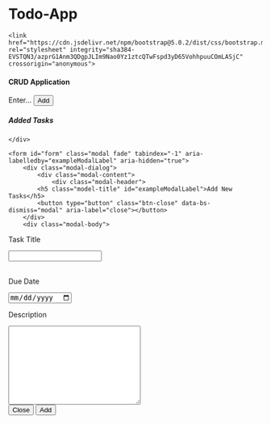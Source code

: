 # Todo-App
<!DOCTYPE html>
<html lang="en">
<head>
    <meta charset="UTF-8">
    <meta http-equiv="X-UA-Compatible" content="IE=edge">
    <meta name="viewport" content="width=device-width, initial-scale=1.0">
    <title>CRUD Application Using JavaScript</title>
    <link rel="stylesheet" href="todo.css">

    <link href="https://cdn.jsdelivr.net/npm/bootstrap@5.0.2/dist/css/bootstrap.min.css" rel="stylesheet" integrity="sha384-EVSTQN3/azprG1Anm3QDgpJLIm9Nao0Yz1ztcQTwFspd3yD65VohhpuuCOmLASjC" crossorigin="anonymous">
<script src="https://cdn.jsdelivr.net/npm/bootstrap@5.0.2/dist/js/bootstrap.bundle.min.js" integrity="sha384-MrcW6ZMFYlzcLA8Nl+NtUVF0sA7MsXsP1UyJoMp4YLEuNSfAP+JcXn/tWtIaxVXM" crossorigin="anonymous"></script>
<link rel="stylesheet" href="https://cdnjs.cloudflare.com/ajax/libs/font-awesome/5.15.4/css/all.min.css" />

</head>

<body>
    <div class="App">
        <h4>CRUD Application</h4>
        <div id="addNew" data-bs-toggle="modal" data-bs-target="#form">
            <span>Enter...</span>
            <button id="btn-add">Add</button>
        </div>
            <!--Task Section-->
            <div class="ad-task">
            <h5>Added Tasks</h5>
            <div id="tasks"></div>

    </div>

    <form id="form" class="modal fade" tabindex="-1" aria-labelledby="exampleModalLabel" aria-hidden="true">
        <div class="modal-dialog">
            <div class="modal-content">
                <div class="modal-header">
            <h5 class="model-title" id="exampleModalLabel">Add New Tasks</h5>
            <button type="button" class="btn-close" data-bs-dismiss="modal" aria-label="close"></button>
        </div>
        <div class="modal-body">
<p>Task Title</p>
<input type="text" class="form-control" name="" id="textInput"/>
<div id="message"></div>
<br/>
<p>Due Date</p>
<input type="date" class="form-control" name="" id="dateInput"/>
<br/>
<p>Description</p>
<textarea name="des" id="textarea" cols="30" rows="10" class="form-control"></textarea>
        </div>
        <div class="modal-footer">
            <button type="button" class="btn btn-secondary" data-bs-dismiss="modal">Close</button>
            <button type="submit" id="add" class="btn btn-primary">Add</button>
        </div>
    </div>
</div>
    </form>

</body>
<script src="todo.js"></script>
</html> 
